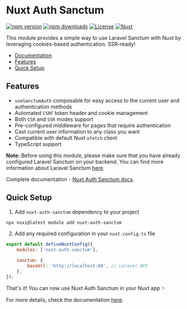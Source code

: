 # Nuxt Auth Sanctum

[![npm version][npm-version-src]][npm-version-href]
[![npm downloads][npm-downloads-src]][npm-downloads-href]
[![License][license-src]][license-href]
[![Nuxt][nuxt-src]][nuxt-href]

This module provides a simple way to use Laravel Sanctum with Nuxt by leveraging cookies-based authentication. SSR-ready!

-   [Documentation](https://manchenkoff.gitbook.io/nuxt-auth-sanctum/)
-   [Features](#features)
-   [Quick Setup](#quick-setup)

## Features

-   `useSanctumAuth` composable for easy access to the current user and authentication methods
-   Automated `CSRF` token header and cookie management
-   Both `CSR` and `SSR` modes support
-   Pre-configured middleware for pages that require authentication
-   Cast current user information to any class you want
-   Compatible with default Nuxt `ofetch` client
-   TypeScript support

**Note:** Before using this module, please make sure that you have already configured Laravel Sanctum on your backend. You can find more information about Laravel Sanctum [here](https://laravel.com/docs/10.x/sanctum#spa-authentication).

Complete documentation - [Nuxt Auth Sanctum docs](https://manchenkoff.gitbook.io/nuxt-auth-sanctum/).

## Quick Setup

1. Add `nuxt-auth-sanctum` dependency to your project

```bash
npx nuxi@latest module add nuxt-auth-sanctum
```

2. Add any required configuration in your `nuxt.config.ts` file

```js
export default defineNuxtConfig({
    modules: ['nuxt-auth-sanctum'],

    sanctum: {
        baseUrl: 'http://localhost:80', // Laravel API
    },
});
```

That's it! You can now use Nuxt Auth Sanctum in your Nuxt app ✨

For more details, check the documentation [here](https://manchenkoff.gitbook.io/nuxt-auth-sanctum/).

<!-- Badges -->

[npm-version-src]: https://img.shields.io/npm/v/nuxt-auth-sanctum/latest.svg?style=flat&colorA=18181B&colorB=28CF8D
[npm-version-href]: https://npmjs.com/package/nuxt-auth-sanctum
[npm-downloads-src]: https://img.shields.io/npm/dm/nuxt-auth-sanctum.svg?style=flat&colorA=18181B&colorB=28CF8D
[npm-downloads-href]: https://npmjs.com/package/nuxt-auth-sanctum
[license-src]: https://img.shields.io/npm/l/nuxt-auth-sanctum.svg?style=flat&colorA=18181B&colorB=28CF8D
[license-href]: https://npmjs.com/package/nuxt-auth-sanctum
[nuxt-src]: https://img.shields.io/badge/Nuxt-18181B?logo=nuxt.js
[nuxt-href]: https://nuxt.com

